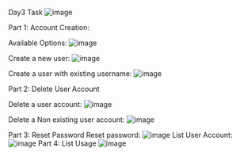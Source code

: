 Day3 Task
![image](https://github.com/Namg04/BashBlaze-7-Days-of-Bash-Scripting-Challenge/assets/61374484/a2734c35-d104-46ab-ba46-980b263c6acf)




Part 1:  Account Creation:

Available Options:
![image](https://github.com/Namg04/BashBlaze-7-Days-of-Bash-Scripting-Challenge/assets/61374484/8d00f674-629c-4949-beae-447550449740)


Create a new user:
![image](https://github.com/Namg04/BashBlaze-7-Days-of-Bash-Scripting-Challenge/assets/61374484/b0df8dd0-d878-4077-b51b-a67a6df25dca)


Create a user with existing username:
![image](https://github.com/Namg04/BashBlaze-7-Days-of-Bash-Scripting-Challenge/assets/61374484/2ee5019b-3e3b-4617-b165-374d6c7d87e4)





Part 2: Delete User Account

Delete a user account:
![image](https://github.com/Namg04/BashBlaze-7-Days-of-Bash-Scripting-Challenge/assets/61374484/da33e631-46f9-4167-87f3-a010eb5433b9)



Delete a Non existing user account:
![image](https://github.com/Namg04/BashBlaze-7-Days-of-Bash-Scripting-Challenge/assets/61374484/3f77100d-60d3-46ee-850c-d22881b86315)



Part 3: Reset Password
Reset password:
![image](https://github.com/Namg04/BashBlaze-7-Days-of-Bash-Scripting-Challenge/assets/61374484/5f6211d7-7022-4d77-9323-c27d42ced7a0)
List User Account:
![image](https://github.com/Namg04/BashBlaze-7-Days-of-Bash-Scripting-Challenge/assets/61374484/265984e3-a90c-4e7d-afc5-3875636fd6e1)
Part 4: List Usage
![image](https://github.com/Namg04/BashBlaze-7-Days-of-Bash-Scripting-Challenge/assets/61374484/782f8a06-967f-44dc-b0d4-b77b08235b9e)
